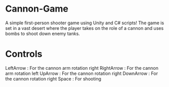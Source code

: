 # Cannon-Game
 A simple first-person shooter game using Unity and C# scripts! The game is set in a vast desert where the player takes on the role of a cannon and uses bombs to shoot down enemy tanks.
 # Controls
 LeftArrow : For the cannon arm rotation right
 RightArrow : For the cannon arm rotation left
 UpArrow : For the cannon rotation right
 DownArrow : For the cannon rotation right
 Space : For shooting

